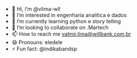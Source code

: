 - 👋 Hi, I’m @vlima-wll
- 👀 I’m interested in engenharia analitica e dados
- 🌱 I’m currently learning python e story telling
- 💞️ I’m looking to collaborate on .Martech
- 📫 How to reach me valmir.lima@willbank.com.br
- 😄 Pronouns: eledele
- ⚡ Fun fact: @indikabandsp

<!---
vlima-wll/vlima-wll is a ✨ special ✨ repository because its `README.md` (this file) appears on your GitHub profile.
You can click the Preview link to take a look at your changes.
--->
